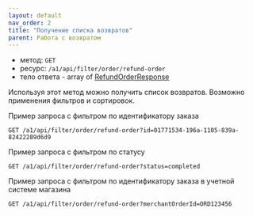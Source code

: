 ```yaml
---
layout: default
nav_order: 2
title: "Получение списка возвратов"
parent: Работа с возвратом
---
```


- метод: `GET`
- ресурс: `/a1/api/filter/order/refund-order`
- тело ответа - array of [RefundOrderResponse](/docs/refund-order-create/#refundorderresponse)

Используя этот метод можно получить список возвратов. Возможно применения фильтров и сортировок.

Пример запроса с фильтром по идентификатору заказа

```
GET /a1/api/filter/order/refund-order?id=01771534-196a-1105-839a-82422289d6d9
```

Пример запроса с фильтром по статусу

```
GET /a1/api/filter/order/refund-order?status=completed
```

Пример запроса с фильтром по идентификатору заказа в учетной системе магазина 

```
GET /a1/api/filter/order/refund-order?merchantOrderId=ORD123456
```
